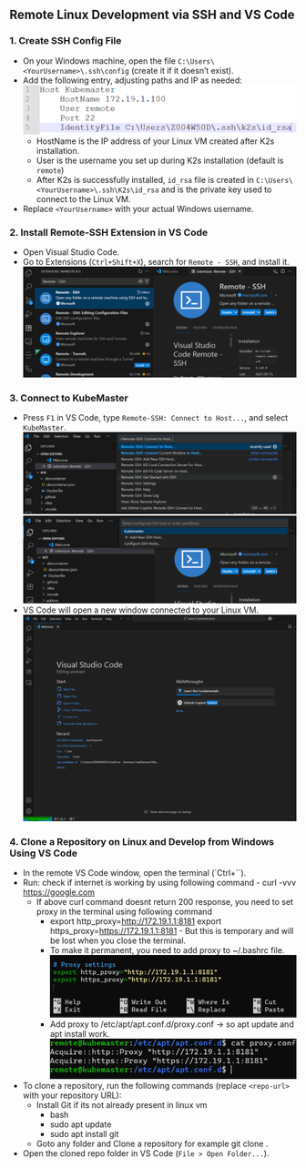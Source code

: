 <!--
SPDX-FileCopyrightText: © 2025 Siemens Healthineers AG
SPDX-License-Identifier: MIT
-->

## Remote Linux Development via SSH and VS Code

### 1\. Create SSH Config File

- On your Windows machine, open the file `C:\Users\<YourUsername>\.ssh\config` (create it if it doesn’t exist).
- Add the following entry, adjusting paths and IP as needed:
![SSHConfig.png](SSHConfig.png)
  - HostName is the IP address of your Linux VM created after K2s installation.
  - User is the username you set up during K2s installation (default is `remote`)
  - After K2s is successfully installed, `id_rsa` file is created in `C:\Users\<YourUsername>\.ssh\K2s\id_rsa` and is the private key used to connect to the Linux VM.
- Replace `<YourUsername>` with your actual Windows username.

### 2\. Install Remote-SSH Extension in VS Code

- Open Visual Studio Code.
- Go to Extensions (`Ctrl+Shift+X`), search for `Remote - SSH`, and install it.
![RemoteSSH.png](RemoteSSH.png)

### 3\. Connect to KubeMaster

- Press `F1` in VS Code, type `Remote-SSH: Connect to Host...`, and select `KubeMaster`.
![RemoteSSHConnectToHost.png](RemoteSSHConnectToHost.png)
![RemoteSSHKubemaster.png](RemoteSSHKubemaster.png)
- VS Code will open a new window connected to your Linux VM.
![RemoteSession.png](RemoteSession.png)

### 4\. Clone a Repository on Linux and Develop from Windows Using VS Code

- In the remote VS Code window, open the terminal (`Ctrl+\``).
- Run: check if internet is working by using following command - curl -vvv https://google.com
  - If above curl command doesnt return 200 response, you need to set proxy in the terminal using following command 
      - export http_proxy=http://172.19.1.1:8181 export https_proxy=https://172.19.1.1:8181 - But this is temporary and will be lost when you close the terminal.
      - To make it permanent, you need to add proxy to ~/.bashrc file.
        ![ExportProxyBashRC.png](ExportProxyBashRC.png)
      - Add proxy to /etc/apt/apt.conf.d/proxy.conf → so apt update and apt install work.
        ![AddProxyAptConf.png](AddProxyAptConf.png)
- To clone a repository, run the following commands (replace `<repo-url>` with your repository URL):
  - Install Git if its not already present in linux vm
    - bash
    - sudo apt update
    - sudo apt install git
  - Goto any folder and Clone a repository for example git clone <repo-url> .
- Open the cloned repo folder in VS Code (`File > Open Folder...`).